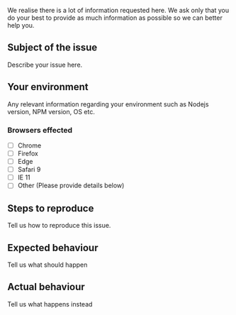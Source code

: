 We realise there is a lot of information requested here. We ask only that you do your best to provide as much information as possible so we can better help you.

## Subject of the issue

Describe your issue here.

## Your environment

Any relevant information regarding your environment such as Nodejs version, NPM version, OS etc.

### Browsers effected

*   [ ] Chrome
*   [ ] Firefox
*   [ ] Edge
*   [ ] Safari 9
*   [ ] IE 11
*   [ ] Other (Please provide details below)

## Steps to reproduce

Tell us how to reproduce this issue.

## Expected behaviour

Tell us what should happen

## Actual behaviour

Tell us what happens instead
